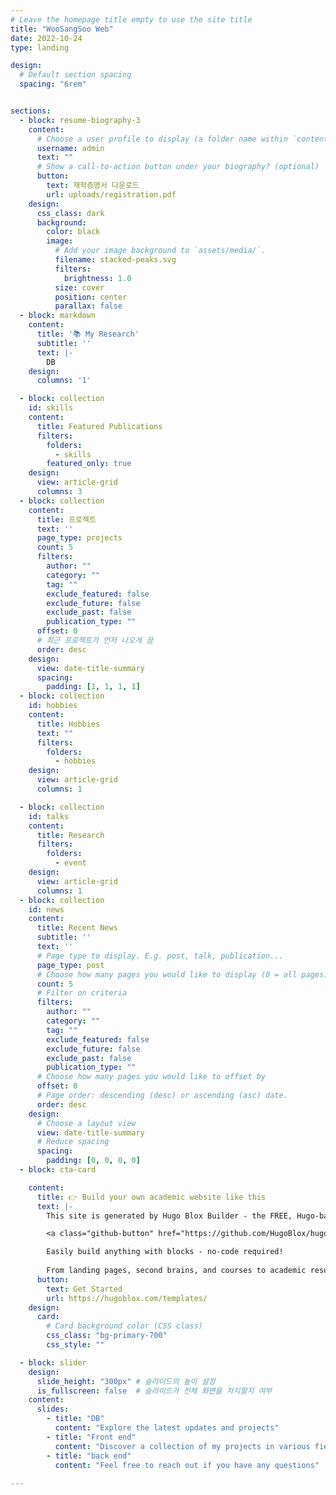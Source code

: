 ```yaml
---
# Leave the homepage title empty to use the site title
title: "WooSangSoo Web"
date: 2022-10-24
type: landing

design:
  # Default section spacing
  spacing: "6rem"


sections:
  - block: resume-biography-3
    content:
      # Choose a user profile to display (a folder name within `content/authors/`)
      username: admin
      text: ""
      # Show a call-to-action button under your biography? (optional)
      button:
        text: 재학증명서 다운로드
        url: uploads/registration.pdf
    design:
      css_class: dark
      background:
        color: black
        image:
          # Add your image background to `assets/media/`.
          filename: stacked-peaks.svg
          filters:
            brightness: 1.0
          size: cover
          position: center
          parallax: false
  - block: markdown
    content:
      title: '📚 My Research'
      subtitle: ''
      text: |-
        DB
    design:
      columns: '1'

  - block: collection
    id: skills
    content:
      title: Featured Publications
      filters:
        folders:
          - skills
        featured_only: true
    design:
      view: article-grid
      columns: 3
  - block: collection
    content:
      title: 프로젝트
      text: ''
      page_type: projects
      count: 5
      filters:
        author: ""
        category: ""
        tag: ""
        exclude_featured: false
        exclude_future: false
        exclude_past: false
        publication_type: ""
      offset: 0
      # 최근 프로젝트가 먼저 나오게 끔
      order: desc
    design:
      view: date-title-summary
      spacing:
        padding: [1, 1, 1, 1]
  - block: collection
    id: hobbies
    content:
      title: Hobbies
      text: ""
      filters:
        folders:
          - hobbies
    design:
      view: article-grid
      columns: 1

  - block: collection
    id: talks
    content:
      title: Research
      filters:
        folders:
          - event
    design:
      view: article-grid
      columns: 1
  - block: collection
    id: news
    content:
      title: Recent News
      subtitle: ''
      text: ''
      # Page type to display. E.g. post, talk, publication...
      page_type: post
      # Choose how many pages you would like to display (0 = all pages)
      count: 5
      # Filter on criteria
      filters:
        author: ""
        category: ""
        tag: ""
        exclude_featured: false
        exclude_future: false
        exclude_past: false
        publication_type: ""
      # Choose how many pages you would like to offset by
      offset: 0
      # Page order: descending (desc) or ascending (asc) date.
      order: desc
    design:
      # Choose a layout view
      view: date-title-summary
      # Reduce spacing
      spacing:
        padding: [0, 0, 0, 0]
  - block: cta-card

    content:
      title: 👉 Build your own academic website like this
      text: |-
        This site is generated by Hugo Blox Builder - the FREE, Hugo-based open source website builder trusted by 250,000+ academics like you.

        <a class="github-button" href="https://github.com/HugoBlox/hugo-blox-builder" data-color-scheme="no-preference: light; light: light; dark: dark;" data-icon="octicon-star" data-size="large" data-show-count="true" aria-label="Star HugoBlox/hugo-blox-builder on GitHub">Star</a>

        Easily build anything with blocks - no-code required!
        
        From landing pages, second brains, and courses to academic resumés, conferences, and tech blogs.
      button:
        text: Get Started
        url: https://hugoblox.com/templates/
    design:
      card:
        # Card background color (CSS class)
        css_class: "bg-primary-700"
        css_style: ""

  - block: slider
    design:
      slide_height: "300px" # 슬라이드의 높이 설정
      is_fullscreen: false  # 슬라이드가 전체 화면을 차지할지 여부
    content:
      slides:
        - title: "DB"
          content: "Explore the latest updates and projects"
        - title: "Front end"
          content: "Discover a collection of my projects in various fields"
        - title: "back end"
          content: "Feel free to reach out if you have any questions"
       
---
```

